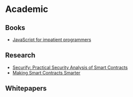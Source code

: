 # Academic


## Books

- [JavaScript for impatient programmers](http://exploringjs.com/impatient-js/index.html)

## Research

- [Securify: Practical Security Analysis of Smart Contracts](https://arxiv.org/pdf/1806.01143.pdf)
- [Making Smart Contracts Smarter](https://www.comp.nus.edu.sg/~loiluu/papers/oyente.pdf)

## Whitepapers

